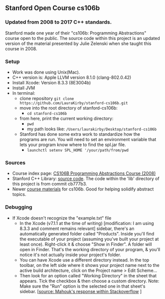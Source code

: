 ## Stanford Open Course cs106b
### Updated from 2008 to 2017 C++ standards.

Stanford made one year of their "cs106b: Programming Abstractions" course open to the public. The source code within this project is an updated version of the material presented by Julie Zelenski when she taught this course in 2008.

### Setup
- Work was done using Unix(Mac).
- C++ version is: Apple LLVM version 8.1.0 (clang-802.0.42)
- Install Xcode: Version 8.3.3 (8E3004b)
- Install JVM
- In terminal:
  - clone repository `git clone https://github.com/LauraKirby/stanford-cs106b.git`
  - move into the root directory of stanford-cs106b:
    - `cd stanford-cs106b`
  - from here, print the current working directory:
    - `pwd`
    - my path looks like: `/Users/laurakirby/Desktop/stanford-cs106b`
  - Stanford has done some extra work to standardize how the programs are run. You will need to set an environment variable that lets your program know where to find the spl.jar file.
    - `launchctl setenv SPL_HOME '/your/path/from/pwd`

### Sources
- Course index page: [CS106B Programming Abstractions Course (2008)](https://see.stanford.edu/Course/CS106B)
- Stanford C++ Library: [source code](https://github.com/stepp/stanford-cpp-library). The code within the 'lib' directory of this project is from commit cb777b3.
- Newer [course materials](http://web.stanford.edu/class/cs106b/) for cs106b. Good for helping solidify abstract topics.

### Debugging
- If Xcode doesn't recognize the "example.txt" file
  - In the Xcode (v7.1.1 at the time of writing) [modification: I am using 8.3.3 and comment remains relevant] sidebar, there's an automatically generated folder called "Products". Inside you'll find the executable of your project (assuming you've built your project at least once). Right-click it & choose "Show in Finder". A folder will open in Finder. That's the working directory of your program, & you'll notice it's not actually inside your project's folder.
  - You can have Xcode use a different directory instead. In the top toolbar, on the left side where it shows your project name next to the active build architecture, click on the Project name > Edit Scheme…
  - Then look for an option called "Working Directory" in the sheet that appears. Tick the checkbox & then choose a custom directory. Note: Make sure the "Run" option is the selected one in that sheet's sidebar. [[source: Mahouk's response within Stackoverflow](https://stackoverflow.com/questions/7279100/c-ifstream-on-xcode-where-is-the-default-directory) ]
